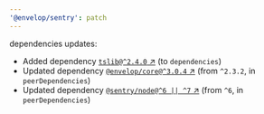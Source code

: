 ```yaml
---
'@envelop/sentry': patch
---
```

dependencies updates:
  - Added dependency [`tslib@^2.4.0` ↗︎](https://www.npmjs.com/package/tslib/v/2.4.0) (to `dependencies`)
  - Updated dependency [`@envelop/core@^3.0.4` ↗︎](https://www.npmjs.com/package/@envelop/core/v/3.0.4) (from `^2.3.2`, in `peerDependencies`)
  - Updated dependency [`@sentry/node@^6 || ^7` ↗︎](https://www.npmjs.com/package/@sentry/node/v/6.0.0) (from `^6`, in `peerDependencies`)
